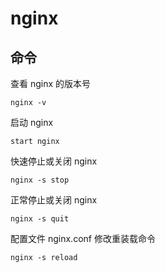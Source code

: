 # nginx

## 命令

查看 nginx 的版本号

```shell
nginx -v
```

启动 nginx

```shell
start nginx
```

快速停止或关闭 nginx

```shell
nginx -s stop
```

正常停止或关闭 nginx

```shell
nginx -s quit
```

配置文件 nginx.conf 修改重装载命令

```shell
nginx -s reload
```
